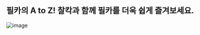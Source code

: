 ## 필카의 A to Z! 찰칵과 함께 필카를 더욱 쉽게 즐겨보세요.

![image](https://user-images.githubusercontent.com/70634740/204473746-f1cad777-d5cc-40b1-bb43-75dd1d3e2e65.png)


<!--

**Here are some ideas to get you started:**

🙋‍♀️ A short introduction - what is your organization all about?
🌈 Contribution guidelines - how can the community get involved?
👩‍💻 Useful resources - where can the community find your docs? Is there anything else the community should know?
🍿 Fun facts - what does your team eat for breakfast?
🧙 Remember, you can do mighty things with the power of [Markdown](https://docs.github.com/github/writing-on-github/getting-started-with-writing-and-formatting-on-github/basic-writing-and-formatting-syntax)
-->
